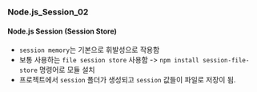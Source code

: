 ### Node.js_Session_02

#### Node.js Session (Session Store)
- `session memory`는 기본으로 휘발성으로 작용함
- 보통 사용하는 `file session store` 사용함 -> `npm install session-file-store` 명령어로 모듈 설치
- 프로젝트에서 `session` 폴더가 생성되고 `session` 값들이 파일로 저장이 됨.